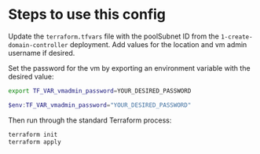 # Steps to use this config

Update the `terraform.tfvars` file with the poolSubnet ID from the `1-create-domain-controller` deployment. Add values for the location and vm admin username if desired.

Set the password for the vm by exporting an environment variable with the desired value:

```bash
export TF_VAR_vmadmin_password=YOUR_DESIRED_PASSWORD
```

```PowerShell
$env:TF_VAR_vmadmin_password="YOUR_DESIRED_PASSWORD"
```

Then run through the standard Terraform process:

```bash
terraform init
terraform apply
```